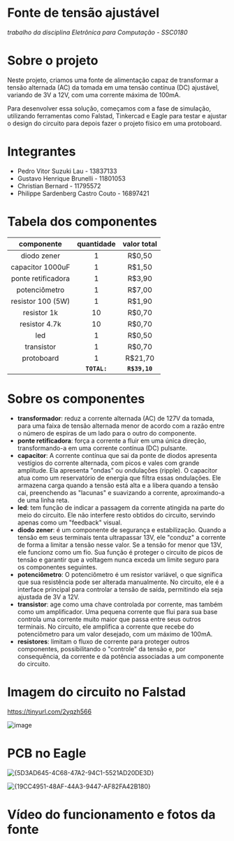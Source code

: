 # Fonte de tensão ajustável

*trabalho da disciplina Eletrônica para Computação - SSC0180*

# Sobre o projeto
Neste projeto, criamos uma fonte de alimentação capaz de transformar a tensão alternada (AC) da tomada em uma tensão contínua (DC) ajustável, variando de 3V a 12V, com uma corrente máxima de 100mA.

Para desenvolver essa solução, começamos com a fase de simulação, utilizando ferramentas como Falstad, Tinkercad e Eagle para testar e ajustar o design do circuito para depois fazer o projeto físico em uma protoboard.

# Integrantes

- Pedro Vitor Suzuki Lau - 13837133 
- Gustavo Henrique Brunelli - 11801053
- Christian Bernard - 11795572
- Philippe Sardenberg Castro Couto - 16897421

# Tabela dos componentes
| componente | quantidade | valor total |
| :----: | :----: | :----: |
|diodo zener|1|R$0,50|
|capacitor 1000uF|1|R$1,50|
|ponte retificadora|1|R$3,90|
|potenciômetro|1|R$7,00|
|resistor 100 (5W)|1|R$1,90|
|resistor 1k|10|R$0,70|
|resistor 4.7k|10|R$0,70|
|led|1|R$0,50|
|transistor|1|R$0,70|
|protoboard|1|R$21,70|
| | **`TOTAL:`** | **`R$39,10`** |

# Sobre os componentes
- **transformador**: reduz a corrente alternada (AC) de 127V da tomada, para uma faixa de tensão alternada menor de acordo com a razão entre o número de espiras de um lado para o outro do componente.
- **ponte retificadora**:  força a corrente a fluir em uma única direção, transformando-a em uma corrente contínua (DC) pulsante.
- **capacitor**: A corrente contínua que sai da ponte de diodos apresenta vestígios do corrente alternada, com picos e vales com grande amplitude. Ela apresenta "ondas" ou ondulações (ripple). O capacitor atua como um reservatório de energia que filtra essas ondulações. Ele armazena carga quando a tensão está alta e a libera quando a tensão cai, preenchendo as "lacunas" e suavizando a corrente, aproximando-a de uma linha reta.
- **led**: tem função de indicar a passagem da corrente atingida na parte do meio do circuito. Ele não interfere resto obtidos do circuito, servindo apenas como um "feedback" visual.
- **diodo zener**: é um componente de segurança e estabilização. Quando a tensão em seus terminais tenta ultrapassar 13V, ele "conduz" a corrente de forma a limitar a tensão nesse valor. Se a tensão for menor que 13V, ele funcionz como um fio. Sua função é proteger o circuito de picos de tensão e garantir que a voltagem nunca exceda um limite seguro para os componentes seguintes.
- **potenciômetro**: O potenciômetro é um resistor variável, o que significa que sua resistência pode ser alterada manualmente. No circuito, ele é a interface principal para controlar a tensão de saída, permitindo ela seja ajustada de 3V a 12V.
- **transistor**: age como uma chave controlada por corrente, mas também como um amplificador. Uma pequena corrente que flui para sua base controla uma corrente muito maior que passa entre seus outros terminais. No circuito, ele amplifica a corrente que recebe do potenciômetro para um valor desejado, com um máximo de 100mA.
- **resistores**: limitam o fluxo de corrente para proteger outros componentes, possibilitando o "controle" da tensão e, por consequência, da corrente e da potência associadas a um componente do circuito.


# Imagem do circuito no Falstad
https://tinyurl.com/2yqzh566

![image](https://github.com/user-attachments/assets/3374c135-d6df-4a32-83b3-f3f7110b05c7)


# PCB no Eagle
![{5D3AD645-4C68-47A2-94C1-5521AD20DE3D}](https://github.com/user-attachments/assets/c422582b-90c5-40c2-bf61-515667d520b0)


![{19CC4951-48AF-44A3-9447-AF82FA42B180}](https://github.com/user-attachments/assets/c6e3d7ae-8a41-4e7f-9b65-25f16a7c0c46)


# Vídeo do funcionamento e fotos da fonte








